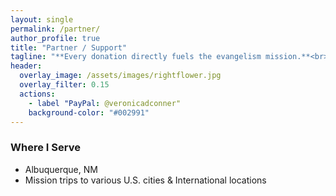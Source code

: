 ```yaml
---
layout: single
permalink: /partner/
author_profile: true
title: "Partner / Support"
tagline: "**Every donation directly fuels the evangelism mission.**<br> Your generous support helps provide Bibles, gospel tracts, travel expenses, care packages for the homeless, and essential outreach supplies--ensuring the message of salvation can go farther and touch more lives."
header:
  overlay_image: /assets/images/rightflower.jpg
  overlay_filter: 0.15
  actions:
	- label "PayPal: @veronicadconner"
	background-color: "#002991"
---
```


### Where I Serve
- Albuquerque, NM
- Mission trips to various U.S. cities & International locations